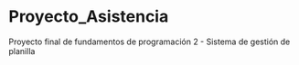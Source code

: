# Proyecto_Asistencia
Proyecto final de fundamentos de programación 2 - Sistema de gestión de planilla
